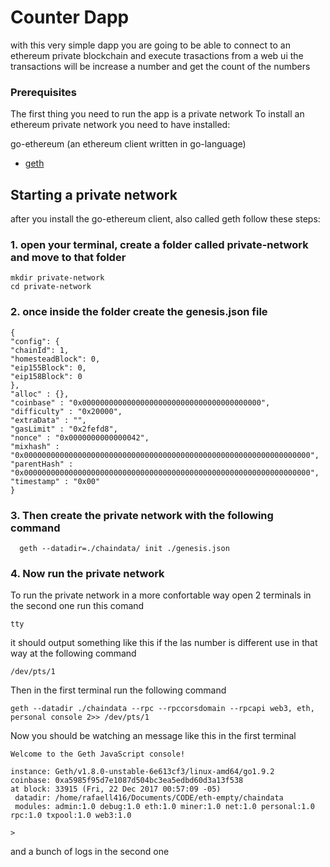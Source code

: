 # Counter Dapp

with this very simple dapp you are going to be able to connect to an ethereum private blockchain and execute trasactions from a web ui
the transactions will be increase a number and get the count of the numbers

### Prerequisites

The first thing you need to run the app is a private network
To install an ethereum private network you need to have installed:

go-ethereum (an ethereum client written in go-language)
* [geth](https://geth.ethereum.org/install/)

## Starting a private network

after you install the go-ethereum client, also called geth follow these steps:

### 1. open your terminal, create a folder called private-network and move to that folder

```
mkdir private-network
cd private-network

```

### 2. once inside the folder create the genesis.json file
```
{
"config": {
"chainId": 1,
"homesteadBlock": 0,
"eip155Block": 0,
"eip158Block": 0
},
"alloc" : {},
"coinbase" : "0x0000000000000000000000000000000000000000",
"difficulty" : "0x20000",
"extraData" : "",
"gasLimit" : "0x2fefd8",
"nonce" : "0x0000000000000042",
"mixhash" : "0x0000000000000000000000000000000000000000000000000000000000000000",
"parentHash" : "0x0000000000000000000000000000000000000000000000000000000000000000",
"timestamp" : "0x00"
}

```

### 3. Then create the private network with the following command

```
  geth --datadir=./chaindata/ init ./genesis.json

```
### 4. Now run the private network
To run the private network in a more confortable way open 2 terminals
in the second one run this comand

```
tty
```

it should output something like this if the las number is different use in that way at the following command

```
/dev/pts/1
```

Then in the first terminal run the following command

```
geth --datadir ./chaindata --rpc --rpccorsdomain --rpcapi web3, eth, personal console 2>> /dev/pts/1

```

Now you should be watching an message like this in the first terminal
```
Welcome to the Geth JavaScript console!

instance: Geth/v1.8.0-unstable-6e613cf3/linux-amd64/go1.9.2
coinbase: 0xa5985f95d7e1087d504bc3ea5edbd60d3a13f538
at block: 33915 (Fri, 22 Dec 2017 00:57:09 -05)
 datadir: /home/rafaell416/Documents/CODE/eth-empty/chaindata
 modules: admin:1.0 debug:1.0 eth:1.0 miner:1.0 net:1.0 personal:1.0 rpc:1.0 txpool:1.0 web3:1.0

>
```

and a bunch of logs in the second one
